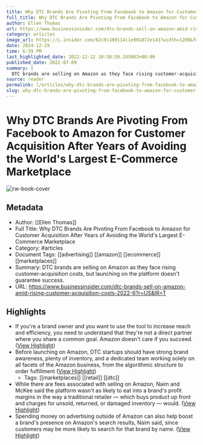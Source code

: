 ```yaml
---
title: Why DTC Brands Are Pivoting From Facebook to Amazon for Customer Acquisition After Years of Avoiding the World's Largest E-Commerce Marketplace
full_title: Why DTC Brands Are Pivoting From Facebook to Amazon for Customer Acquisition After Years of Avoiding the World's Largest E-Commerce Marketplace
author: Ellen Thomas
url: https://www.businessinsider.com/dtc-brands-sell-on-amazon-amid-rising-customer-acquisition-costs-2022-6?r=US&IR=T
category: articles
image_url: https://i.insider.com/62c9c169114c1e001872e143?width=1200&format=jpeg
date: 2024-12-29
time: 6:39 PM
last_highlighted_date: 2022-12-12 10:58:50.245803+00:00
published_date: 2022-07-09
summary: |
  DTC brands are selling on Amazon as they face rising customer-acquisition costs, but launching on the platform doesn't guarantee success.
source: reader
permalink: l/articles/why-dtc-brands-are-pivoting-from-facebook-to-amazon-for-customer-acquisition-after-years-of-avoiding-the-world-s-largest-e-commerce-marketplace
slug: why-dtc-brands-are-pivoting-from-facebook-to-amazon-for-customer-acquisition-after-years-of-avoiding-the-world-s-largest-e-commerce-marketplace
---
```

# Why DTC Brands Are Pivoting From Facebook to Amazon for Customer Acquisition After Years of Avoiding the World's Largest E-Commerce Marketplace

![rw-book-cover](https://i.insider.com/62c9c169114c1e001872e143?width=1200&format=jpeg)

## Metadata
- Author: [[Ellen Thomas]]
- Full Title: Why DTC Brands Are Pivoting From Facebook to Amazon for Customer Acquisition After Years of Avoiding the World's Largest E-Commerce Marketplace
- Category: #articles
- Document Tags: [[advertising]] [[amazon]] [[ecommerce]] [[marketplaces]] 
- Summary: DTC brands are selling on Amazon as they face rising customer-acquisition costs, but launching on the platform doesn't guarantee success.
- URL: https://www.businessinsider.com/dtc-brands-sell-on-amazon-amid-rising-customer-acquisition-costs-2022-6?r=US&IR=T

## Highlights
- If you're a brand owner and you want to use the tool to increase reach and efficiency, you need to understand that they're not a direct partner where you share a common goal. Amazon doesn't care if you succeed. ([View Highlight](https://read.readwise.io/read/01gm2zqs8pg9xnvvcr9zc40kht))
- Before launching on Amazon, DTC startups should have strong brand awareness, plenty of inventory, and a dedicated team working solely on all facets of the Amazon business, from the algorithmic structure to order fulfillment ([View Highlight](https://read.readwise.io/read/01gm2zrce2v8xmpvdc931t0jb4))
    - Tags: [[marketplaces]] [[retail]] [[dtc]] 
- While there are fees associated with selling on Amazon, Naim and McKee said the platform wasn't as likely to eat into a brand's profit margins in the way a traditional retailer — which buys product up front and charges for unsold, returned, or damaged inventory — would. ([View Highlight](https://read.readwise.io/read/01gm2zrz5bs4mt0dqntpm5r0yn))
- Spending money on advertising outside of Amazon can also help boost a brand's presence on Amazon's search results, Naim said, since customers may be more likely to search for that brand by name. ([View Highlight](https://read.readwise.io/read/01gm2zshgtgj6129ybp1en4ptb))


